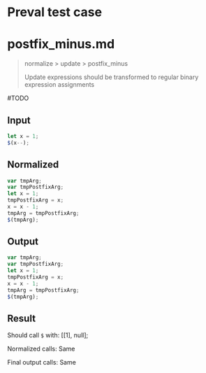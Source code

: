 # Preval test case

# postfix_minus.md

> normalize > update > postfix_minus
>
> Update expressions should be transformed to regular binary expression assignments

#TODO

## Input

`````js filename=intro
let x = 1;
$(x--);
`````

## Normalized

`````js filename=intro
var tmpArg;
var tmpPostfixArg;
let x = 1;
tmpPostfixArg = x;
x = x - 1;
tmpArg = tmpPostfixArg;
$(tmpArg);
`````

## Output

`````js filename=intro
var tmpArg;
var tmpPostfixArg;
let x = 1;
tmpPostfixArg = x;
x = x - 1;
tmpArg = tmpPostfixArg;
$(tmpArg);
`````

## Result

Should call `$` with:
[[1], null];

Normalized calls: Same

Final output calls: Same
